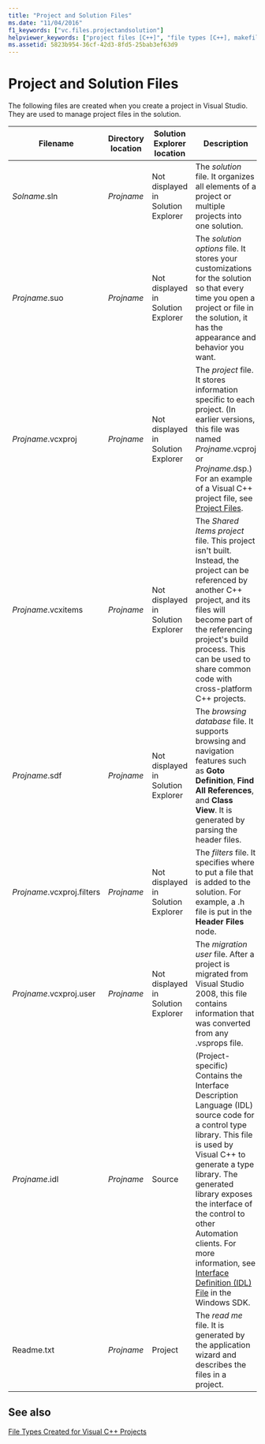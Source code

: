 ```yaml
---
title: "Project and Solution Files"
ms.date: "11/04/2016"
f1_keywords: ["vc.files.projectandsolution"]
helpviewer_keywords: ["project files [C++]", "file types [C++], makefiles", ".sdf, browsing database file", "Makefile projects", "browsing database file, .sdf", "file types [C++], project files"]
ms.assetid: 5823b954-36cf-42d3-8fd5-25bab3ef63d9
---
```

# Project and Solution Files

The following files are created when you create a project in Visual Studio. They are used to manage project files in the solution.

|Filename|Directory location|Solution Explorer location|Description|
|--------------|------------------------|--------------------------------|-----------------|
|*Solname*.sln|*Projname*|Not displayed in Solution Explorer|The *solution* file. It organizes all elements of a project or multiple projects into one solution.|
|*Projname*.suo|*Projname*|Not displayed in Solution Explorer|The *solution options* file. It stores your customizations for the solution so that every time you open a project or file in the solution, it has the appearance and behavior you want.|
|*Projname*.vcxproj|*Projname*|Not displayed in Solution Explorer|The *project* file. It stores information specific to each project. (In earlier versions, this file was named *Projname*.vcproj or *Projname*.dsp.) For an example of a Visual C++ project file, see [Project Files](project-files.md).|
|*Projname*.vcxitems|*Projname*|Not displayed in Solution Explorer|The *Shared Items project* file. This project isn't built.  Instead, the project can be referenced by another C++ project, and its files will become part of the referencing project's build process. This can be used to share common code with cross-platform C++ projects.|
|*Projname*.sdf|*Projname*|Not displayed in Solution Explorer|The *browsing database* file. It supports browsing and navigation features such as **Goto Definition**, **Find All References**, and **Class View**. It is generated by parsing the header files.|
|*Projname*.vcxproj.filters|*Projname*|Not displayed in Solution Explorer|The *filters* file. It specifies where to put a file that is added to the solution. For example, a .h file is put in the **Header Files** node.|
|*Projname*.vcxproj.user|*Projname*|Not displayed in Solution Explorer|The *migration user* file. After a project is migrated from Visual Studio 2008, this file contains information that was converted from any .vsprops file.|
|*Projname*.idl|*Projname*|Source|(Project-specific) Contains the Interface Description Language (IDL) source code for a control type library. This file is used by Visual C++ to generate a type library. The generated library exposes the interface of the control to other Automation clients. For more information, see [Interface Definition (IDL) File](/windows/desktop/Rpc/the-interface-definition-language-idl-file) in the Windows SDK.|
|Readme.txt|*Projname*|Project|The *read me* file. It is generated by the application wizard and describes the files in a project.|

## See also

[File Types Created for Visual C++ Projects](file-types-created-for-visual-cpp-projects.md)

